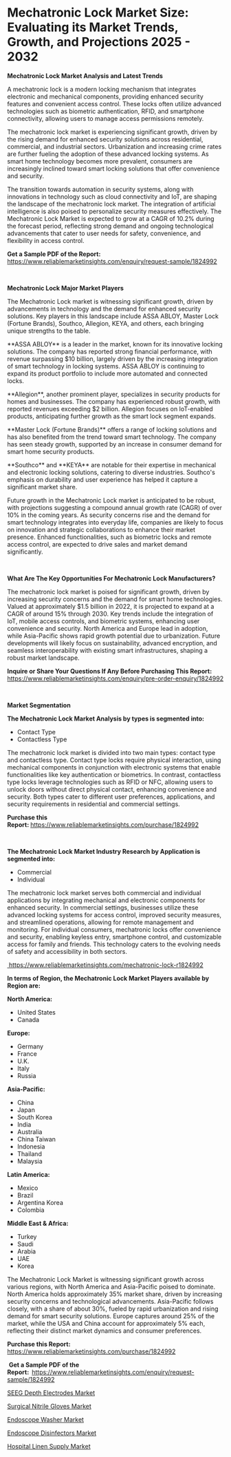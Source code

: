 <p><h1>Mechatronic Lock Market Size: Evaluating its Market Trends, Growth, and Projections 2025 - 2032</h1></p><p><strong>Mechatronic Lock Market Analysis and Latest Trends</strong></p>
<p><p>A mechatronic lock is a modern locking mechanism that integrates electronic and mechanical components, providing enhanced security features and convenient access control. These locks often utilize advanced technologies such as biometric authentication, RFID, and smartphone connectivity, allowing users to manage access permissions remotely.</p><p>The mechatronic lock market is experiencing significant growth, driven by the rising demand for enhanced security solutions across residential, commercial, and industrial sectors. Urbanization and increasing crime rates are further fueling the adoption of these advanced locking systems. As smart home technology becomes more prevalent, consumers are increasingly inclined toward smart locking solutions that offer convenience and security.</p><p>The transition towards automation in security systems, along with innovations in technology such as cloud connectivity and IoT, are shaping the landscape of the mechatronic lock market. The integration of artificial intelligence is also poised to personalize security measures effectively. The Mechatronic Lock Market is expected to grow at a CAGR of 10.2% during the forecast period, reflecting strong demand and ongoing technological advancements that cater to user needs for safety, convenience, and flexibility in access control.</p></p>
<p><strong>Get a Sample PDF of the Report:&nbsp;</strong> <a href="https://www.reliablemarketinsights.com/enquiry/request-sample/1824992?utm_campaign=3209&utm_medium=2&utm_source=Github&utm_content=ia&utm_term=09042025&utm_id=mechatronic-lock">https://www.reliablemarketinsights.com/enquiry/request-sample/1824992</a></p>
<p>&nbsp;</p>
<p><strong>Mechatronic Lock Major Market Players</strong></p>
<p><p>The Mechatronic Lock market is witnessing significant growth, driven by advancements in technology and the demand for enhanced security solutions. Key players in this landscape include ASSA ABLOY, Master Lock (Fortune Brands), Southco, Allegion, KEYA, and others, each bringing unique strengths to the table.</p><p>**ASSA ABLOY** is a leader in the market, known for its innovative locking solutions. The company has reported strong financial performance, with revenue surpassing $10 billion, largely driven by the increasing integration of smart technology in locking systems. ASSA ABLOY is continuing to expand its product portfolio to include more automated and connected locks.</p><p>**Allegion**, another prominent player, specializes in security products for homes and businesses. The company has experienced robust growth, with reported revenues exceeding $2 billion. Allegion focuses on IoT-enabled products, anticipating further growth as the smart lock segment expands.</p><p>**Master Lock (Fortune Brands)** offers a range of locking solutions and has also benefited from the trend toward smart technology. The company has seen steady growth, supported by an increase in consumer demand for smart home security products.</p><p>**Southco** and **KEYA** are notable for their expertise in mechanical and electronic locking solutions, catering to diverse industries. Southco's emphasis on durability and user experience has helped it capture a significant market share.</p><p>Future growth in the Mechatronic Lock market is anticipated to be robust, with projections suggesting a compound annual growth rate (CAGR) of over 10% in the coming years. As security concerns rise and the demand for smart technology integrates into everyday life, companies are likely to focus on innovation and strategic collaborations to enhance their market presence. Enhanced functionalities, such as biometric locks and remote access control, are expected to drive sales and market demand significantly.</p></p>
<p>&nbsp;</p>
<p><strong>What Are The Key Opportunities For Mechatronic Lock Manufacturers?</strong></p>
<p><p>The mechatronic lock market is poised for significant growth, driven by increasing security concerns and the demand for smart home technologies. Valued at approximately $1.5 billion in 2022, it is projected to expand at a CAGR of around 15% through 2030. Key trends include the integration of IoT, mobile access controls, and biometric systems, enhancing user convenience and security. North America and Europe lead in adoption, while Asia-Pacific shows rapid growth potential due to urbanization. Future developments will likely focus on sustainability, advanced encryption, and seamless interoperability with existing smart infrastructures, shaping a robust market landscape.</p></p>
<p><strong>Inquire or Share Your Questions If Any Before Purchasing This Report:</strong> <a href="https://www.reliablemarketinsights.com/enquiry/pre-order-enquiry/1824992?utm_campaign=3209&utm_medium=2&utm_source=Github&utm_content=ia&utm_term=09042025&utm_id=mechatronic-lock">https://www.reliablemarketinsights.com/enquiry/pre-order-enquiry/1824992</a></p>
<p>&nbsp;</p>
<p><strong>Market Segmentation</strong></p>
<p><strong>The Mechatronic Lock Market Analysis by types is segmented into:</strong></p>
<p><ul><li>Contact Type</li><li>Contactless Type</li></ul></p>
<p><p>The mechatronic lock market is divided into two main types: contact type and contactless type. Contact type locks require physical interaction, using mechanical components in conjunction with electronic systems that enable functionalities like key authentication or biometrics. In contrast, contactless type locks leverage technologies such as RFID or NFC, allowing users to unlock doors without direct physical contact, enhancing convenience and security. Both types cater to different user preferences, applications, and security requirements in residential and commercial settings.</p></p>
<p><strong>Purchase this Report:&nbsp;</strong><a href="https://www.reliablemarketinsights.com/purchase/1824992?utm_campaign=3209&utm_medium=2&utm_source=Github&utm_content=ia&utm_term=09042025&utm_id=mechatronic-lock">https://www.reliablemarketinsights.com/purchase/1824992</a></p>
<p>&nbsp;</p>
<p><strong>The Mechatronic Lock Market Industry Research by Application is segmented into:</strong></p>
<p><ul><li>Commercial</li><li>Individual</li></ul></p>
<p><p>The mechatronic lock market serves both commercial and individual applications by integrating mechanical and electronic components for enhanced security. In commercial settings, businesses utilize these advanced locking systems for access control, improved security measures, and streamlined operations, allowing for remote management and monitoring. For individual consumers, mechatronic locks offer convenience and security, enabling keyless entry, smartphone control, and customizable access for family and friends. This technology caters to the evolving needs of safety and accessibility in both sectors.</p></p>
<p><a href="https://www.reliablemarketinsights.com/mechatronic-lock-r1824992?utm_campaign=3209&utm_medium=2&utm_source=Github&utm_content=ia&utm_term=09042025&utm_id=mechatronic-lock">&nbsp;https://www.reliablemarketinsights.com/mechatronic-lock-r1824992</a></p>
<p><strong>In terms of Region, the Mechatronic Lock Market Players available by Region are:</strong></p>
<p>
    <p> <strong> North America: </strong>
        <ul>
            <li>United States</li>
            <li>Canada</li>
        </ul>
        </p> 
    <p> <strong> Europe: </strong>
        <ul>
            <li>Germany</li>
            <li>France</li>
            <li>U.K.</li>
            <li>Italy</li>
            <li>Russia</li>
        </ul>
        </p> 
    <p> <strong> Asia-Pacific: </strong>
        <ul>
            <li>China</li>
            <li>Japan</li>
            <li>South Korea</li>
            <li>India</li>
            <li>Australia</li>
            <li>China Taiwan</li>
            <li>Indonesia</li>
            <li>Thailand</li>
            <li>Malaysia</li>
        </ul>
        </p> 
    <p> <strong> Latin America: </strong>
        <ul>
            <li>Mexico</li>
            <li>Brazil</li>
            <li>Argentina Korea</li>
            <li>Colombia</li>
        </ul>
        </p> 
    <p> <strong> Middle East & Africa: </strong>
        <ul>
            <li>Turkey</li>
            <li>Saudi</li>
            <li>Arabia</li>
            <li>UAE</li>
            <li>Korea</li>
        </ul>
    </p>
    </p>
<p><p>The Mechatronic Lock Market is witnessing significant growth across various regions, with North America and Asia-Pacific poised to dominate. North America holds approximately 35% market share, driven by increasing security concerns and technological advancements. Asia-Pacific follows closely, with a share of about 30%, fueled by rapid urbanization and rising demand for smart security solutions. Europe captures around 25% of the market, while the USA and China account for approximately 5% each, reflecting their distinct market dynamics and consumer preferences.</p></p>
<p><strong>Purchase this Report: </strong><a href="https://www.reliablemarketinsights.com/purchase/1824992?utm_campaign=3209&utm_medium=2&utm_source=Github&utm_content=ia&utm_term=09042025&utm_id=mechatronic-lock">https://www.reliablemarketinsights.com/purchase/1824992</a></p>
<p>&nbsp;<strong>Get a Sample PDF of the Report:&nbsp;&nbsp;</strong><a href="https://www.reliablemarketinsights.com/enquiry/request-sample/1824992?utm_campaign=3209&utm_medium=2&utm_source=Github&utm_content=ia&utm_term=09042025&utm_id=mechatronic-lock">https://www.reliablemarketinsights.com/enquiry/request-sample/1824992</a></p>
<p><strong></strong></p>
<p><p><a href="https://www.linkedin.com/pulse/analysis-current-state-future-growth-potential-seeg-depth-electrodes-wur9f?utm_campaign=3209&utm_medium=2&utm_source=Github&utm_content=ia&utm_term=09042025&utm_id=mechatronic-lock">SEEG Depth Electrodes Market</a></p><p><a href="https://www.linkedin.com/pulse/surgical-nitrile-gloves-industry-outlook-20252032-revenue-growth-hziyf?utm_campaign=3209&utm_medium=2&utm_source=Github&utm_content=ia&utm_term=09042025&utm_id=mechatronic-lock">Surgical Nitrile Gloves Market</a></p><p><a href="https://www.linkedin.com/pulse/endoscope-washer-market-size-global-revenue-sales-volume-share-85muc?utm_campaign=3209&utm_medium=2&utm_source=Github&utm_content=ia&utm_term=09042025&utm_id=mechatronic-lock">Endoscope Washer Market</a></p><p><a href="https://www.linkedin.com/pulse/endoscope-disinfectors-market-segmentation-applications-types-yiszc?utm_campaign=3209&utm_medium=2&utm_source=Github&utm_content=ia&utm_term=09042025&utm_id=mechatronic-lock">Endoscope Disinfectors Market</a></p><p><a href="https://www.linkedin.com/pulse/hospital-linen-supply-market-scopeexpected-see-significant-eh41f?utm_campaign=3209&utm_medium=2&utm_source=Github&utm_content=ia&utm_term=09042025&utm_id=mechatronic-lock">Hospital Linen Supply Market</a></p></p>